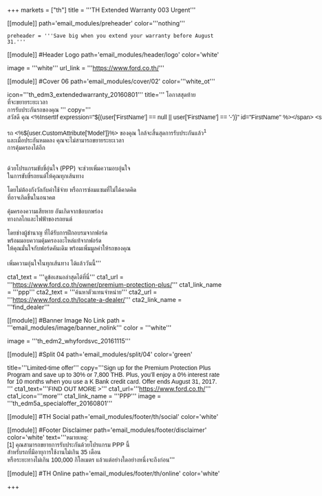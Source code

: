 +++
markets = ["th"]
title = '''TH Extended Warranty 003 Urgent'''

[[module]]
path='email_modules/preheader'
color='''nothing'''

	preheader = '''Save big when you extend your warranty before August 31.'''

[[module]] #Header Logo
path='email_modules/header/logo'
color='white'

  image = '''white'''
  url_link = '''https://www.ford.co.th/'''

[[module]] #Cover 06
path='email_modules/cover/02'
color='''white_ot'''

  icon='''th_edm3_extendedwarranty_20160801'''
  title='''<span style="font-family:Tahoma, Verdana, Sans-serif">
    <span style=" white-space:nowrap;">โอกาสสุดท้าย</span><br>
    <span style=" white-space:nowrap;">ที่จะขยายระยะเวลา</span><br>
    <span style=" white-space:nowrap;">การรับประกันรถของคุณ</span>
  </span>'''
  copy='''<span style="font-family:Tahoma, Verdana, Sans-serif">
  <span style=" white-space:nowrap;">สวัสดี คุณ <%InsertIf expression="${(user['FirstName'] == null || user['FirstName'] == '-')}" id="FirstName" %></span>
  <span style=" white-space:nowrap;">ท่านลูกค้าฟอร์ด<%/InsertIf%> <%InsertElse%> <%${user['FirstName']}%> <%/InsertElse%></span><br /><br /> 
 <span style=" white-space:nowrap;">รถ <%${user.CustomAttribute['Model']}%> ของคุณ</span>
 <span style=" white-space:nowrap;">ใกล้จะสิ้นสุดการรับประกันแล้ว<sup>1</sup></span><br> 
 <span style=" white-space:nowrap;">และเมื่อประกันหมดลง</span>
 <span style=" white-space:nowrap;">คุณจะไม่สามารถขยายระยะเวลา</span><br>
 <span style=" white-space:nowrap;">การคุ้มครองได้อีก</span><br><br>
            
  <span style=" white-space:nowrap;">ด้วยโปรแกรมขับขี่อุ่นใจ (PPP)</span>
  <span style=" white-space:nowrap;">จะช่วยเพิ่มความอบอุ่นใจ</span><br>
  <span style=" white-space:nowrap;">ในการขับขี่รถยนต์</span>ให้<span style=" white-space:nowrap;">คุณทุกเส้นทาง</span><br> 
            
  <span style=" white-space:nowrap;">โดยไม่ต้องกังวัลกับค่าใช้จ่าย</span> 
  <span style=" white-space:nowrap;">หรือการซ่อมแซมที่ไม่ได้คาดคิด</span><br> 
  <span style=" white-space:nowrap;">ที่อาจเกิดขึ้นในอนาคต</span>
             
  <span style=" white-space:nowrap;">คุ้มครองความเสียหาย</span>
  <span style=" white-space:nowrap;">อันเกิดจากข้อบกพร่อง</span><br>
  <span style=" white-space:nowrap;">ทางกลไกและไฟฟ้าของรถยนต์</span> <br>
            
  <span style=" white-space:nowrap;">โดยช่างผู้ชำนาญ</span>
  <span style=" white-space:nowrap;">ที่ได้รับการฝึกอบรมจากฟอร์ด</span><br>
  <span style=" white-space:nowrap;">พร้อมมอบความคุ้มครองอะไหล่แท้จากฟอร์ด</span> <br>
  <span style=" white-space:nowrap;">ให้คุณมั่นใจกับฟอร์ดคันเดิม</span> 
  <span style=" white-space:nowrap;">พร้อมเพิ่มมูลค่าให้รถของคุณ</span><br><br>
  <span style=" white-space:nowrap;">เพิ่มความอุ่นใจในทุกเส้นทาง</span> 
  <span style=" white-space:nowrap;">ได้แล้ววันนี้</span></span>'''

  cta1_text = '''<span style="font-family:Tahoma, Verdana, Sans-serif">ดูข้อเสนอล่าสุดได้ที่นี่</span>'''
  cta1_url = '''https://www.ford.co.th/owner/premium-protection-plus/'''
  cta1_link_name = '''ppp'''
  cta2_text = '''<span style="font-family:Tahoma, Verdana, Sans-serif">ค้นหาตัวแทนจำหน่าย</span>'''
  cta2_url = '''https://www.ford.co.th/locate-a-dealer/'''
  cta2_link_name = '''find_dealer'''

[[module]] #Banner Image No Link
path = '''email_modules/image/banner_nolink'''
color = '''white'''

  image = '''th_edm2_whyfordsvc_20161115'''
  
  
  [[module]] #Split 04
path='email_modules/split/04'
color='green'

  title='''<span style="font-family:Tahoma, Verdana, Sans-serif">Limited-time offer</span>'''
  copy='''<span style="font-family:Tahoma, Verdana, Sans-serif;">Sign up for the Premium Protection Plus Program and save up to 30% or 7,800 THB. Plus, you’ll enjoy a 0% interest rate for 10 months when you use a K Bank credit card. Offer ends August 31, 2017. </span>'''
  cta1_text='''<span style="font-family:Tahoma, Verdana, Sans-serif">FIND OUT MORE ></span>'''
cta1_url='''https://www.ford.co.th/'''
cta1_icon='''more'''
cta1_link_name = '''PPP'''
image = '''th_edm5a_specialoffer_20160801'''


[[module]] #TH Social
path='email_modules/footer/th/social'
color='white'

[[module]] #Footer Disclaimer
path='email_modules/footer/disclaimer'
color='white'
text='''<span style="font-family:Tahoma, Verdana, Sans-serif">หมายเหตุ:<br />
<span style=" white-space:nowrap;">[1] คุณสามารถขยายการรับประกันด้วยโปรแกรม PPP นี้ </span>
<span style=" white-space:nowrap;">สำหรับรถที่มีอายุการใช้งานไม่เกิน 35 เดือน </span><br />
<span style=" white-space:nowrap;">หรือระยะทางไม่เกิน 100,000 กิโลเมตร </span>
<span style=" white-space:nowrap;">แล้วแต่อย่างใดอย่างหนึ่งจะถึงก่อน</span></span>'''

[[module]] #TH Online
path='email_modules/footer/th/online'
color='white'

+++